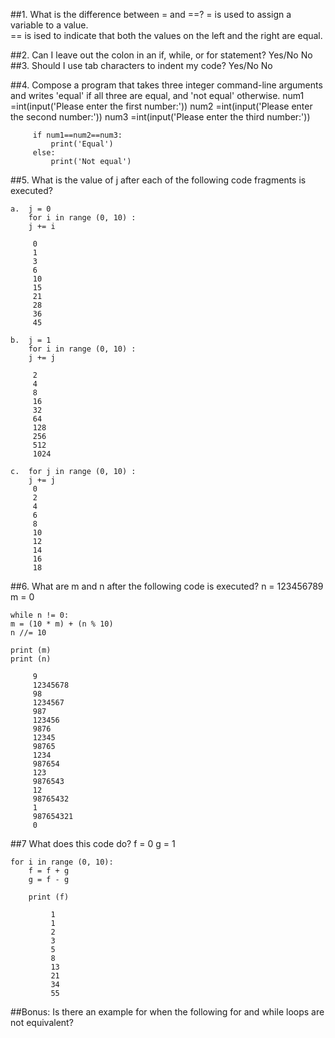 ##1. What is the difference between = and ==? 
		 = is used to assign a variable to a value.  
		 == is ised to indicate that both the values on the left and the right are equal.  

##2. Can I leave out the colon in an if, while, or for statement? Yes/No 
		 No
##3. Should I use tab characters to indent my code? Yes/No 
		 No

##4. Compose a program that takes three integer command-line arguments and writes 'equal' if all three are equal, and 'not equal' otherwise.
		 num1 =int(input('Please enter the first number:'))
		 num2 =int(input('Please enter the second number:'))
		 num3 =int(input('Please enter the third number:'))

		 if num1==num2==num3:
			 print('Equal')
		 else:
			 print('Not equal')
		 
##5. What is the value of j after each of the following code fragments is executed?

	a.	j = 0
	  	for i in range (0, 10) :
	  	j += i

	   	 0
		 1
		 3
		 6
		 10
		 15
		 21
		 28
		 36
		 45

	b.	j = 1
		for i in range (0, 10) :
		j += j

		 2
		 4
		 8
		 16
		 32
		 64
		 128
		 256
		 512
		 1024

	c.	for j in range (0, 10) :
		j += j
		 0  
		 2  
		 4  
		 6  
		 8   
		 10  
		 12  
		 14  
		 16  
		 18  


##6. What are m and n after the following code is executed? 
	n = 123456789
	m = 0

	while n != 0:
	m = (10 * m) + (n % 10)
	n //= 10

	print (m)
	print (n)

		 9
		 12345678
		 98
		 1234567
		 987
		 123456
		 9876
		 12345
		 98765
		 1234
		 987654
		 123
		 9876543
		 12
		 98765432
		 1
		 987654321
		 0

##7 What does this code do?
	f = 0
	g = 1

	for i in range (0, 10):
		f = f + g
		g = f - g

		print (f)

			 1
			 1
			 2
			 3
			 5
			 8
			 13
			 21
			 34
			 55

##Bonus: Is there an example for when the following for and while loops are not equivalent?



